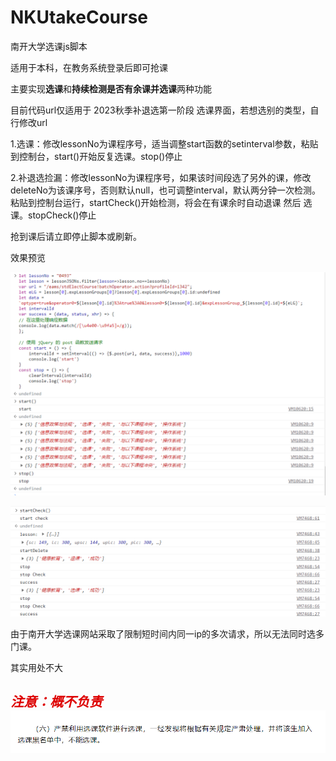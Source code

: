 # NKUtakeCourse

南开大学选课js脚本

适用于本科，在教务系统登录后即可抢课

主要实现**选课**和**持续检测是否有余课并选课**两种功能

目前代码url仅适用于 2023秋季补退选第一阶段 选课界面，若想选别的类型，自行修改url

​	1.选课：修改lessonNo为课程序号，适当调整start函数的setinterval参数，粘贴到控制台，start()开始反复选课。stop()停止

​	2.补退选捡漏：修改lessonNo为课程序号，如果该时间段选了另外的课，修改deleteNo为该课序号，否则默认null，也可调整interval，默认两分钟一次检测。粘贴到控制台运行，startCheck()开始检测，将会在有课余时自动退课 然后 选课。stopCheck()停止

抢到课后请立即停止脚本或刷新。

效果预览

![preview](preview.png)

![preview2](preview2.png)

由于南开大学选课网站采取了限制短时间内同一ip的多次请求，所以无法同时选多门课。

其实用处不大

## *<font color="#dd0000">注意：概不负责</font>*![attention](attention.png)

